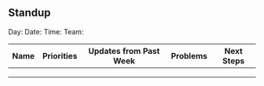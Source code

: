 ## Standup

Day:
Date:
Time:
Team:

| Name       | Priorities | Updates from Past Week | Problems | Next Steps |
|------------|------------|------------------------|----------|------------|
|            |            |                        |          |            |
|            |            |                        |          |            |
|            |            |                        |          |            |

